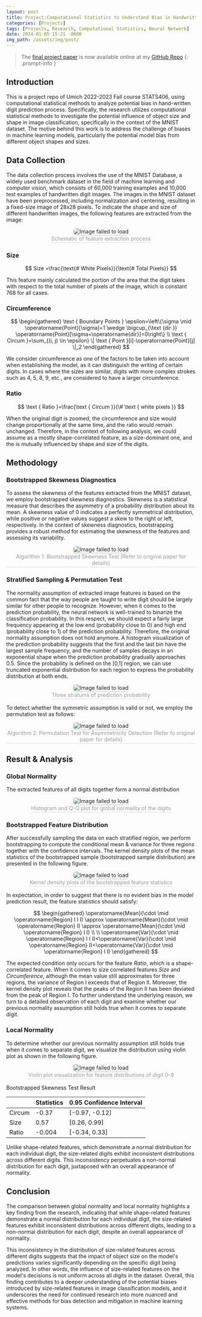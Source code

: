 ```yaml
---
layout: post
title: Project:Computational Statistics to Understand Bias in Handwritten Digit Predictions
categories: [Projects]
tags: [Projects, Research, Computational Statistics, Neural Network]
date: 2024-01-05 15:21 -0600
img_path: /assets/img/post/
---
```


<script src="https://cdnjs.cloudflare.com/ajax/libs/mathjax/2.7.5/MathJax.js?config=TeX-AMS_HTML" async></script>

> The [final project paper](https://github.com/ziming-zh/STATS406-Final-Project/blob/main/Final_Report/Report.pdf) is now available online at my [GitHub Repo](https://github.com/ziming-zh/STATS406-Final-Project)
{: .prompt-info }

## Introduction 

This is a project repo of Umich 2022-2023 Fall course STATS406, using computational statistical methods to analyze potential bias in hand-written digit prediction process. Specifically, the research utilizes computational statistical methods to investigate the potential influence of object size and shape in image classification, specifically in the context of the MNIST dataset. The motive behind this work is to address the challenge of biases in machine learning models, particularly the potential model bias from different object shapes and sizes.

## Data Collection

The data collection process involves the use of the MNIST Database, a widely used benchmark dataset in the field of machine learning and computer vision, which consists of 60,000 training examples and 10,000 test examples of handwritten digit images. The images in the MNIST dataset have been preprocessed, including normalization and centering, resulting in a fixed-size image of 28x28 pixels. To indicate the shape and size of different handwritten images, the following features are extracted from the image:

<center>
    <img style="border-radius: 0.5125em;
    box-shadow: 0 2px 4px 0 rgba(34,36,38,.12),0 2px 10px 0 rgba(34,36,38,.08);" 
    src="STATS406-1.png" alt="Image failed to load">
    <br>
    <div style="color:orange; border-bottom: 1px solid #d9d9d9;
    display: inline-block;
    color: #999;
    padding: 2px;">Schematic of feature extraction process</div>
</center>

### Size

$$
Size =\frac{\text{# White Pixels}}{\text{# Total Pixels}}
$$

This feature mainly calculated the portion of the area that the digit takes with respect to the total number of pixels of the image, which is constant 768 for all cases.

### Circumference

$$
\begin{gathered}
\text { Boundary Points } \epsilon=\left\{\sigma \mid \operatorname{Point}[\sigma]=1 \wedge \bigcup_{\text {dir }} \operatorname{Point}[\sigma+\operatorname{dir}]=0\right\} \\
\text { Circum }=\sum_{(i, j) \in \epsilon} \| \text { Point }[i]-\operatorname{Point}[j] \|_2
\end{gathered}
$$

We consider circumference as one of the factors to be taken into account when establishing the model, as it can distinguish the writing of certain digits. In cases where the sizes are similar, digits with more complex strokes such as 4, 5, 8, 9, etc., are considered to have a larger circumference.

### Ratio

$$
\text { Ratio }=\frac{\text { Circum }}{\# \text { white pixels }}
$$

When the original digit is zoomed, the circumference and size would change proportionally at the same time, and the ratio would remain unchanged. Therefore, in the context of following analysis, we could assume   as a mostly shape-correlated feature,   as a size-dominant one, and the   is mutually influenced by shape and size of the digits.

## Methodology

### Bootstrapped Skewness Diagnostics

To assess the skewness of the features extracted from the MNIST dataset, we employ bootstrapped skewness diagnostics. Skewness is a statistical measure that describes the asymmetry of a probability distribution about its mean. A skewness value of 0 indicates a perfectly symmetrical distribution, while positive or negative values suggest a skew to the right or left, respectively. In the context of skewness diagnostics, bootstrapping provides a robust method for estimating the skewness of the features and assessing its variability.

<center>
    <img style="border-radius: 0.3125em;
    box-shadow: 0 2px 4px 0 rgba(34,36,38,.12),0 2px 10px 0 rgba(34,36,38,.08);" 
    src="STATS406-2.png" alt="Image failed to load">
    <br>
    <div style="color:orange; border-bottom: 1px solid #d9d9d9;
    display: inline-block;
    color: #999;
    padding: 2px;"> Algorithm 1: Bootstrapped Skewness Test (Refer to original paper for details)</div>
</center>

### Stratified Sampling & Permutation Test

The normality assumption of extracted image features is based on the common fact that the way people are taught to write digit should be largely similar for other people to recognize. However, when it comes to the prediction probability, the neural network is well-trained to binarize the classification probability. In this respect, we should expect a fairly large frequency appearing at the low end (probability close to 0) and high end (probability close to 1) of the prediction probability. Therefore, the original normality assumption does not hold anymore. A histogram visualization of the prediction probability suggests that the first and the last bin have the largest sample frequency, and the number of samples decays in an exponential shape when the prediction probability gradually approaches 0.5. Since the probability is defined on the [0,1] region, we can use truncated exponential distribution for each region to express the probability distribution at both ends.

<center>
    <img style="border-radius: 0.3125em;
    box-shadow: 0 2px 4px 0 rgba(34,36,38,.12),0 2px 10px 0 rgba(34,36,38,.08);" 
    src="STATS406-4.png" alt="Image failed to load">
    <br>
    <div style="color:orange; border-bottom: 1px solid #d9d9d9;
    display: inline-block;
    color: #999;
    padding: 2px;"> Three stratums of prediction probability </div>
</center>

To detect whether the symmetric assumption is valid or not, we employ the permutation test as follows:

<center>
    <img style="border-radius: 0.3125em;
    box-shadow: 0 2px 4px 0 rgba(34,36,38,.12),0 2px 10px 0 rgba(34,36,38,.08);" 
    src="STATS406-3.png" alt="Image failed to load">
    <br>
    <div style="color:orange; border-bottom: 1px solid #d9d9d9;
    display: inline-block;
    color: #999;
    padding: 2px;"> Algorithm 2: Permutation Test for Asymmetricity Detection (Refer to original paper for details)</div>
</center>

## Result & Analysis

### Global Normality

The extracted features of all digits together form a normal distribution

<center>
    <img style="border-radius: 0.3125em;
    box-shadow: 0 2px 4px 0 rgba(34,36,38,.12),0 2px 10px 0 rgba(34,36,38,.08);" 
    src="STATS406-5.png" alt="Image failed to load">
    <br>
    <div style="color:orange; border-bottom: 1px solid #d9d9d9;
    display: inline-block;
    color: #999;
    padding: 2px;"> Histogram and Q-Q plot for global normality of the digits </div>
</center>

### Bootstrapped Feature Distribution

After successfully sampling the data on each stratified region, we perform bootstrapping to compute the conditional mean & variance for three regions together with the confidence intervals. The kernel density plots of the mean statistics of the bootstrapped sample (bootstrapped sample distribution) are presented in the following figure.

<center>
    <img style="border-radius: 0.3125em;
    box-shadow: 0 2px 4px 0 rgba(34,36,38,.12),0 2px 10px 0 rgba(34,36,38,.08);" 
    src="STATS406-6.png" alt="Image failed to load">
    <br>
    <div style="color:orange; border-bottom: 1px solid #d9d9d9;
    display: inline-block;
    color: #999;
    padding: 2px;"> Kernel density plots of the bootstrapped feature statistics </div>
</center>

In expectation, in order to suggest that there is no evident bias in the model prediction result, the feature statistics should satisfy:


$$
\begin{gathered}
\operatorname{Mean}(\cdot \mid \operatorname{Region} I I I) \approx \operatorname{Mean}(\cdot \mid \operatorname{Region} I) \approx \operatorname{Mean}(\cdot \mid \operatorname{Region} I I) \\ \\
\operatorname{Var}(\cdot \mid \operatorname{Region} I I I)<\operatorname{Var}(\cdot \mid \operatorname{Region} I)<\operatorname{Var}(\cdot \mid \operatorname{Region} I I)
\end{gathered}
$$


The expected condition only occurs for the feature  *Ratio*, which is a shape-correlated feature. When it comes to size correlated features *Size*  and *Circumference*, although the mean value still approximates for three regions, the variance of Region I exceeds that of Region II. Moreover, the kernel density plot reveals that the peaks of the Region II has been deviated from the peak of Region I. To further understand the underlying reason, we turn to a detailed observation of each digit and examine whether our previous normality assumption still holds true when it comes to separate digit.

### Local Normality

To determine whether our previous normality assumption still holds true when it comes to separate digit, we visualize the distribution using violin plot as shown in the following figure.

<center>
    <img style="border-radius: 0.3125em;
    box-shadow: 0 2px 4px 0 rgba(34,36,38,.12),0 2px 10px 0 rgba(34,36,38,.08);" 
    src="STATS406-7.png" alt="Image failed to load">
    <br>
    <div style="color:orange; border-bottom: 1px solid #d9d9d9;
    display: inline-block;
    color: #999;
    padding: 2px;"> Violin plot visualization for feature distributions of digit 0-9 </div>
</center>

Bootstrapped Skewness Test Result

|        | Statistics | 0.95 Confidence Interval |
| ------ | ---------- | ------------------------ |
| Circum | -0.37      | [-0.97, -0.12]           |
| Size   | 0.57       | [0.26, 0.99]             |
| Ratio  | -0.004     | [-0.34, 0.33]            |

Unlike shape-related features, which demonstrate a normal distribution for each individual digit, the size-related digits exhibit inconsistent distributions across different digits. This inconsistency perpetuates a non-normal distribution for each digit, juxtaposed with an overall appearance of normality.

## Conclusion

The comparison between global normality and local normality highlights a key finding from the research, indicating that while shape-related features demonstrate a normal distribution for each individual digit, the size-related features exhibit inconsistent distributions across different digits, leading to a non-normal distribution for each digit, despite an overall appearance of normality.

This inconsistency in the distribution of size-related features across different digits suggests that the impact of object size on the model's predictions varies significantly depending on the specific digit being analyzed. In other words, the influence of size-related features on the model's decisions is not uniform across all digits in the dataset. Overall, this finding contributes to a deeper understanding of the potential biases introduced by size-related features in image classification models, and it underscores the need for continued research into more nuanced and effective methods for bias detection and mitigation in machine learning systems.